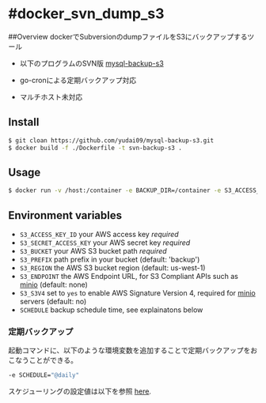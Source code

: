 #docker_svn_dump_s3
====

##Overview
dockerでSubversionのdumpファイルをS3にバックアップするツール

* 以下のプログラムのSVN版
[mysql-backup-s3](https://github.com/schickling/dockerfiles/tree/master/mysql-backup-s3)

* go-cronによる定期バックアップ対応
* マルチホスト未対応

## Install
```sh
$ git cloan https://github.com/yudai09/mysql-backup-s3.git
$ docker build -f ./Dockerfile -t svn-backup-s3 .
```

## Usage

```sh
$ docker run -v /host:/container -e BACKUP_DIR=/container -e S3_ACCESS_KEY_ID=key -e S3_SECRET_ACCESS_KEY=secret -e S3_BUCKET=my-bucket -e S3_PREFIX=backup -e S3_ENDPOINT=cloud-endpoint svn-backup-s3
```

## Environment variables

- `S3_ACCESS_KEY_ID` your AWS access key *required*
- `S3_SECRET_ACCESS_KEY` your AWS secret key *required*
- `S3_BUCKET` your AWS S3 bucket path *required*
- `S3_PREFIX` path prefix in your bucket (default: 'backup')
- `S3_REGION` the AWS S3 bucket region (default: us-west-1)
- `S3_ENDPOINT` the AWS Endpoint URL, for S3 Compliant APIs such as [minio](https://minio.io) (default: none)
- `S3_S3V4` set to `yes` to enable AWS Signature Version 4, required for [minio](https://minio.io) servers (default: no)
- `SCHEDULE` backup schedule time, see explainatons below

### 定期バックアップ

起動コマンドに、以下のような環境変数を追加することで定期バックアップをおこなうことができる。
```sh
-e SCHEDULE="@daily"
```
スケジューリングの設定値は以下を参照
[here](http://godoc.org/github.com/robfig/cron#hdr-Predefined_schedules).


